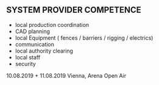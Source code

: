 ## SYSTEM PROVIDER COMPETENCE

+ local production coordination
+ CAD planning 
+ local Equipment ( fences /  barriers / rigging / electrics) 
+ communication
+ local authority clearing
+ local staff
+ security

10.08.2019 + 11.08.2019 Vienna, Arena Open Air